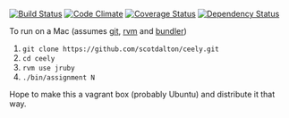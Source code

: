 [![Build Status](https://api.travis-ci.org/scotdalton/ceely.png?branch=master)](https://travis-ci.org/scotdalton/ceely)
[![Code Climate](https://codeclimate.com/github/scotdalton/ceely.png)](https://codeclimate.com/github/scotdalton/ceely)
[![Coverage Status](https://coveralls.io/repos/scotdalton/ceely/badge.png?branch=master)](https://coveralls.io/r/scotdalton/ceely)
[![Dependency Status](https://gemnasium.com/scotdalton/ceely.png)](https://gemnasium.com/scotdalton/ceely)

To run on a Mac
(assumes [git](http://git-scm.com/), [rvm](http://rvm.io) and [bundler](http://bundler.io/))

1. `git clone https://github.com/scotdalton/ceely.git`
2. `cd ceely`
3. `rvm use jruby`
4. `./bin/assignment N`

Hope to make this a vagrant box (probably Ubuntu) and distribute it that way.
